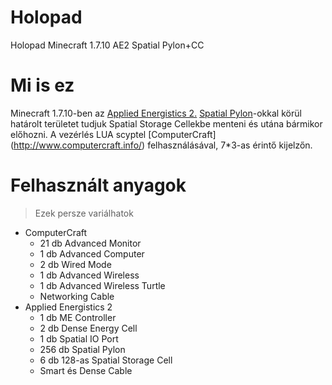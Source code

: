 # Holopad
Holopad Minecraft 1.7.10 AE2 Spatial Pylon+CC

# Mi is ez 

Minecraft 1.7.10-ben az [Applied Energistics 2.](http://ae-mod.info/) [Spatial Pylon](http://ae-mod.info/Spatial-Containment-Structure/)-okkal körül határolt területet tudjuk Spatial Storage Cellekbe menteni és utána bármikor előhozni. A vezérlés LUA scyptel [ComputerCraft] (http://www.computercraft.info/) felhasználásával, 7*3-as érintő kijelzőn.

# Felhasznált anyagok
> Ezek persze variálhatok
* ComputerCraft 
	* 21 db Advanced Monitor
	* 1 db Advanced Computer
	* 2 db Wired Mode
	* 1 db Advanced Wireless 
	* 1 db Advanced Wireless Turtle 
	* Networking Cable
* Applied Energistics 2	
	* 1 db ME Controller
	* 2 db Dense Energy Cell
	* 1 db Spatial IO Port
	* 256 db Spatial Pylon
	* 6 db 128-as Spatial Storage Cell
	* Smart és Dense Cable
